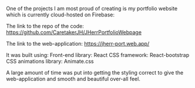 One of the projects I am most proud of creating is my portfolio website which is currently cloud-hosted on Firebase:

The link to the repo of the code: 
https://github.com/CaretakerJH/JHerrPortfolioWebpage

The link to the web-application: 
https://jherr-port.web.app/

It was built using:
    Front-end library: React
    CSS framework: React-bootstrap
    CSS animations library: Animate.css

A large amount of time was put into getting the styling correct to give the web-application and smooth and beautiful over-all feel.


